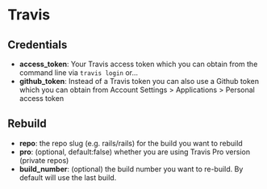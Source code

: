# Travis

## Credentials
- **access_token**: Your Travis access token which you can obtain from the command line via `travis login`
or...
- **github_token**: Instead of a Travis token you can also use a Github token which you can obtain from Account Settings > Applications > Personal access token

## Rebuild

- **repo**: the repo slug (e.g. rails/rails) for the build you want to rebuild
- **pro**: (optional, default:false) whether you are using Travis Pro version (private repos)
- **build_number**: (optional) the build number you want to re-build. By default will use the last build.
